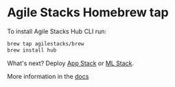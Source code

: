 # Agile Stacks Homebrew tap

To install Agile Stacks Hub CLI run:

```bash
brew tap agilestacks/brew
brew install hub
```

What's next? Deploy [App Stack](https://github.com/agilestacks/stack-app-eks) or [ML Stack](https://github.com/agilestacks/stack-ml-eks).

More information in the [docs](https://docs.agilestacks.com)
